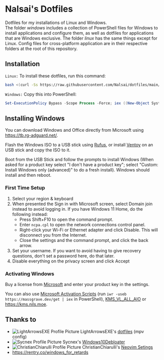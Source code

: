 # Nalsai's Dotfiles

Dotfiles for my installations of Linux and Windows.  
The folder *windows* includes a collection of PowerShell files for Windows to install applications and configure them, as well as dotfiles for applications that are Windows exclusive. 
The folder *linux* has the same things except for Linux.
Config files for cross-platform application are in their respective folders at the root of this repository.


## Installation

`Linux:` To install these dotfiles, run this command:

```bash
bash <(curl -Ss https://raw.githubusercontent.com/Nalsai/dotfiles/main/linux/install.sh)
```

`Windows:` Copy this into PowerShell:

```ps1
Set-ExecutionPolicy Bypass -Scope Process -Force; iex ((New-Object System.Net.WebClient).DownloadString('https://raw.githubusercontent.com/Nalsai/dotfiles/main/windows/install.ps1'))
```

## Installing Windows

You can download Windows and Office directly from Microsoft using <https://tb.rg-adguard.net/>.

Flash the Windows ISO to a USB stick using [Rufus](https://rufus.ie/), or install [Ventoy](https://www.ventoy.net/) on an USB stick and copy the ISO to it.

Boot from the USB Stick and follow the prompts to install Windows (When asked for a product key select "I don't have a product key"; select "Custom: Install Windows only (advanced)" to do a fresh install). Windows should install and then reboot.

### First Time Setup

1. Select your region & keyboard
2. When presented the Sign in with Microsoft screen, select Domain join instead to avoid logging in. If you have Windows 11 Home, do the following instead:
    - Press Shift+F10 to open the command prompt.
    - Enter `ncpa.cpl` to open the network connections control panel.
    - Right-click your Wi-Fi or Ethernet adapter and click Disable. This will disconnect you from the Internet.
    - Close the settings and the command prompt, and click the back arrow.
3. Set your username. If you want to avoid having to give recovery questions, don't set a password here, do that later.
4. Disable everything on the privacy screen and click Accept

### Activating Windows

Buy a license from [Microsoft](https://www.microsoft.com/) and enter your product key in the settings.

You can also use [Microsoft Activation Scripts](https://github.com/massgravel/Microsoft-Activation-Scripts/releases) (run `iwr -useb https://massgrave.dev/get | iex` in PowerShell), [KMS_VL_ALL_AIO](https://pastebin.com/cpdmr6HZ) or <https://kms.nils.moe>.

## Thanks to

- ![LightArrowsEXE Profile Picture](https://avatars.githubusercontent.com/LightArrowsEXE?s=12) LightArrowsEXE's [dotfiles](https://github.com/LightArrowsEXE/dotfiles) (mpv config)
- ![Sycnex Profile Picture](https://avatars.githubusercontent.com/Sycnex?s=12) Sycnex's [Windows10Debloater](https://github.com/Sycnex/Windows10Debloater)
- ![ChristianChiarulli Profile Picture](https://avatars.githubusercontent.com/ChristianChiarulli?s=12) ChristianChiarulli's [Neovim Setings](https://www.chrisatmachine.com/Neovim/02-vim-general-settings/)
- <https://rentry.co/windows_for_retards>
